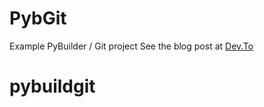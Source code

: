# PybGit
Example PyBuilder / Git project
See the blog post at [Dev.To](https://dev.to/_awwsmm/managing-your-python-project-with-git-and-pybuilder-21if)
# pybuildgit
